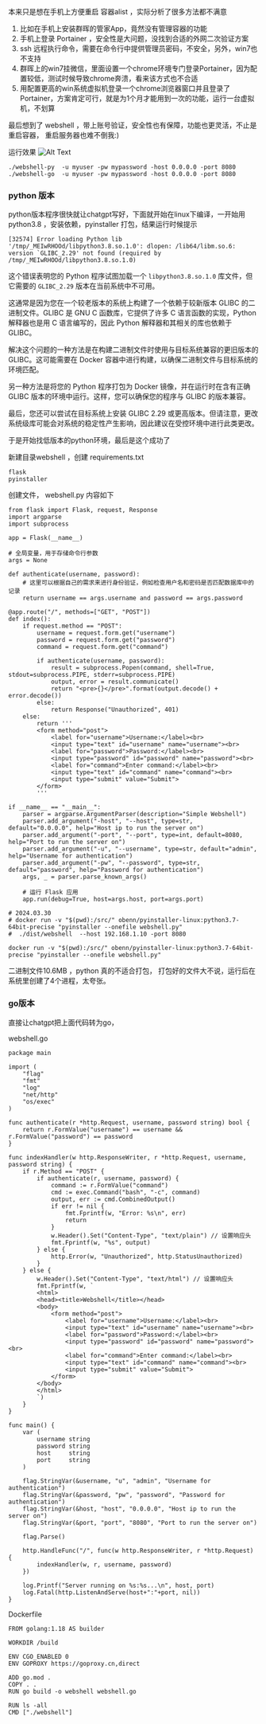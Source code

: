 本来只是想在手机上方便重启 容器alist ，实际分析了很多方法都不满意

1. 比如在手机上安装群晖的管家App，竟然没有管理容器的功能
2. 手机上登录 Portainer ，安全性是大问题，没找到合适的外网二次验证方案
3.  ssh 远程执行命令，需要在命令行中提供管理员密码，不安全，另外，win7也不支持
4.  群晖上的win7挂微信，里面设置一个chrome环境专门登录Portainer，因为配置较低，测试时候导致chrome奔溃，看来该方式也不合适
5. 用配置更高的win系统虚拟机登录一个chrome浏览器窗口并且登录了Portainer，方案肯定可行，就是为1个月才能用到一次的功能，运行一台虚拟机，不划算

最后想到了 webshell ，带上账号验证，安全性也有保障，功能也更灵活，不止是重启容器， 重启服务器也难不倒我:)

运行效果
![Alt Text](screenshot.gif)

```buildoutcfg
./webshell-py  -u myuser -pw mypassword -host 0.0.0.0 -port 8080
./webshell-go  -u myuser -pw mypassword -host 0.0.0.0 -port 8080
```

### python 版本
python版本程序很快就让chatgpt写好，下面就开始在linux下编译，一开始用python3.8 ，安装依赖，pyinstaller 打包，结果运行时候提示 
```
[32574] Error loading Python lib '/tmp/_MEIwRHOOd/libpython3.8.so.1.0': dlopen: /lib64/libm.so.6: version `GLIBC_2.29' not found (required by /tmp/_MEIwRHOOd/libpython3.8.so.1.0)
```

这个错误表明您的 Python 程序试图加载一个 `libpython3.8.so.1.0` 库文件，但它需要的 `GLIBC_2.29` 版本在当前系统中不可用。

这通常是因为您在一个较老版本的系统上构建了一个依赖于较新版本 GLIBC 的二进制文件。GLIBC 是 GNU C 函数库，它提供了许多 C 语言函数的实现，Python 解释器也是用 C 语言编写的，因此 Python 解释器和其相关的库也依赖于 GLIBC。

解决这个问题的一种方法是在构建二进制文件时使用与目标系统兼容的更旧版本的 GLIBC。这可能需要在 Docker 容器中进行构建，以确保二进制文件与目标系统的环境匹配。

另一种方法是将您的 Python 程序打包为 Docker 镜像，并在运行时在含有正确 GLIBC 版本的环境中运行。这样，您可以确保您的程序与 GLIBC 的版本兼容。

最后，您还可以尝试在目标系统上安装 GLIBC 2.29 或更高版本。但请注意，更改系统级库可能会对系统的稳定性产生影响，因此建议在受控环境中进行此类更改。

于是开始找低版本的python环境，最后是这个成功了



新建目录webshell ，创建 requirements.txt
```
flask
pyinstaller
```

创建文件， webshell.py 内容如下
```
from flask import Flask, request, Response
import argparse
import subprocess

app = Flask(__name__)

# 全局变量，用于存储命令行参数
args = None

def authenticate(username, password):
    # 这里可以根据自己的需求来进行身份验证，例如检查用户名和密码是否匹配数据库中的记录
    return username == args.username and password == args.password

@app.route("/", methods=["GET", "POST"])
def index():
    if request.method == "POST":
        username = request.form.get("username")
        password = request.form.get("password")
        command = request.form.get("command")
        
        if authenticate(username, password):
            result = subprocess.Popen(command, shell=True, stdout=subprocess.PIPE, stderr=subprocess.PIPE)
            output, error = result.communicate()
            return "<pre>{}</pre>".format(output.decode() + error.decode())
        else:
            return Response("Unauthorized", 401)
    else:
        return '''
        <form method="post">
            <label for="username">Username:</label><br>
            <input type="text" id="username" name="username"><br>
            <label for="password">Password:</label><br>
            <input type="password" id="password" name="password"><br>
            <label for="command">Enter command:</label><br>
            <input type="text" id="command" name="command"><br>
            <input type="submit" value="Submit">
        </form>
        '''

if __name__ == "__main__":
    parser = argparse.ArgumentParser(description="Simple Webshell")
    parser.add_argument("-host", "--host", type=str, default="0.0.0.0", help="Host ip to run the server on")
    parser.add_argument("-port", "--port", type=int, default=8080, help="Port to run the server on")
    parser.add_argument("-u", "--username", type=str, default="admin", help="Username for authentication")
    parser.add_argument("-pw", "--password", type=str, default="password", help="Password for authentication")
    args, _ = parser.parse_known_args()
    
    # 运行 Flask 应用
    app.run(debug=True, host=args.host, port=args.port)

# 2024.03.30
# docker run -v "$(pwd):/src/" obenn/pyinstaller-linux:python3.7-64bit-precise "pyinstaller --onefile webshell.py"
#  ./dist/webshell  --host 192.168.1.10 -port 8080
```

```shell
docker run -v "$(pwd):/src/" obenn/pyinstaller-linux:python3.7-64bit-precise "pyinstaller --onefile webshell.py"

```
二进制文件10.6MB ，python 真的不适合打包， 打包好的文件大不说，运行后在系统里创建了4个进程，太夸张。

###  go版本

直接让chatgpt把上面代码转为go，

webshell.go
```
package main

import (
	"flag"
	"fmt"
	"log"
	"net/http"
	"os/exec"
)

func authenticate(r *http.Request, username, password string) bool {
	return r.FormValue("username") == username && r.FormValue("password") == password
}

func indexHandler(w http.ResponseWriter, r *http.Request, username, password string) {
	if r.Method == "POST" {
		if authenticate(r, username, password) {
			command := r.FormValue("command")
			cmd := exec.Command("bash", "-c", command)
			output, err := cmd.CombinedOutput()
			if err != nil {
				fmt.Fprintf(w, "Error: %s\n", err)
				return
			}
			w.Header().Set("Content-Type", "text/plain") // 设置响应头
			fmt.Fprintf(w, "%s", output)
		} else {
			http.Error(w, "Unauthorized", http.StatusUnauthorized)
		}
	} else {
		w.Header().Set("Content-Type", "text/html") // 设置响应头
		fmt.Fprintf(w, `
		<html>
		<head><title>Webshell</title></head>
		<body>
			<form method="post">
				<label for="username">Username:</label><br>
				<input type="text" id="username" name="username"><br>
				<label for="password">Password:</label><br>
				<input type="password" id="password" name="password"><br>
				<label for="command">Enter command:</label><br>
				<input type="text" id="command" name="command"><br>
				<input type="submit" value="Submit">
			</form>
		</body>
		</html>
		`)
	}
}

func main() {
	var (
		username string
		password string
		host     string
		port     string
	)

	flag.StringVar(&username, "u", "admin", "Username for authentication")
	flag.StringVar(&password, "pw", "password", "Password for authentication")
	flag.StringVar(&host, "host", "0.0.0.0", "Host ip to run the server on")
	flag.StringVar(&port, "port", "8080", "Port to run the server on")

	flag.Parse()

	http.HandleFunc("/", func(w http.ResponseWriter, r *http.Request) {
		indexHandler(w, r, username, password)
	})

	log.Printf("Server running on %s:%s...\n", host, port)
	log.Fatal(http.ListenAndServe(host+":"+port, nil))
}

```

Dockerfile
```
FROM golang:1.18 AS builder

WORKDIR /build

ENV CGO_ENABLED 0
ENV GOPROXY https://goproxy.cn,direct

ADD go.mod .
COPY . .
RUN go build -o webshell webshell.go

RUN ls -all
CMD ["./webshell"]
```
